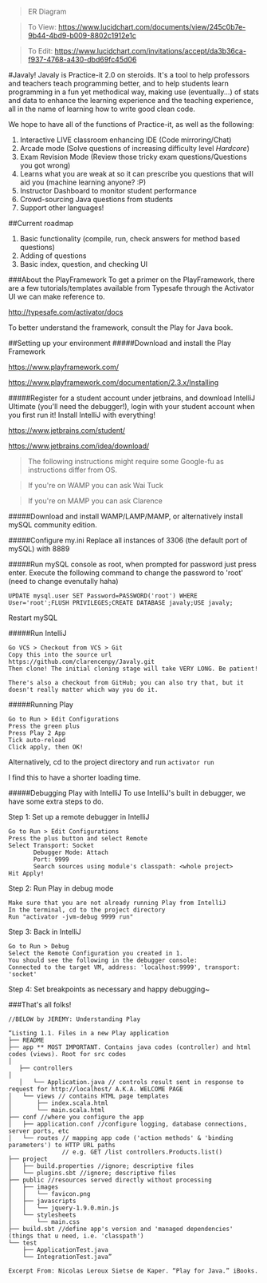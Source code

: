 >ER Diagram 

>To View: https://www.lucidchart.com/documents/view/245c0b7e-9b44-4bd9-b009-8802c1912e1c

>To Edit: https://www.lucidchart.com/invitations/accept/da3b36ca-f937-4768-a430-dbd69fc45d06

#Javaly!
Javaly is Practice-it 2.0 on steroids. It's a tool to help professors and teachers teach programming better, and to help students learn programming in a fun yet methodical way, making use (eventually...) of stats and data to enhance the learning experience and the teaching experience, all in the name of learning how to write good clean code.

We hope to have all of the functions of Practice-it, as well as the following:

1. Interactive LIVE classroom enhancing IDE (Code mirroring/Chat)
2. Arcade mode (Solve questions of increasing difficulty level *Hardcore*)
3. Exam Revision Mode (Review those tricky exam questions/Questions you got wrong)
4. Learns what you are weak at so it can prescribe you questions that will aid you (machine learning anyone? :P)
5. Instructor Dashboard to monitor student performance
6. Crowd-sourcing Java questions from students
5. Support other languages! 

##Current roadmap
1. Basic functionality (compile, run, check answers for method based questions)
2. Adding of questions
3. Basic index, question, and checking UI

###About the PlayFramework
To get a primer on the PlayFramework, there are a few tutorials/templates available from Typesafe through the Activator UI we can make reference to.

http://typesafe.com/activator/docs

To better understand the framework, consult the Play for Java book.

##Setting up your environment
#####Download and install the Play Framework

https://www.playframework.com/

https://www.playframework.com/documentation/2.3.x/Installing

#####Register for a student account under jetbrains, and download IntelliJ Ultimate (you'll need the debugger!), login with your student account when you first run it! Install IntelliJ with everything! 

https://www.jetbrains.com/student/

https://www.jetbrains.com/idea/download/

>The following instructions might require some Google-fu as instructions differ from OS.

>If you're on WAMP you can ask Wai Tuck

>If you're on MAMP you can ask Clarence

#####Download and install WAMP/LAMP/MAMP, or alternatively install mySQL community edition.

#####Configure my.ini
Replace all instances of 3306 (the default port of mySQL) with 8889

#####Run mySQL console as root, when prompted for password just press enter.
Execute the following command to change the password to 'root' (need to change evenutally haha)

`UPDATE mysql.user SET Password=PASSWORD('root') WHERE User='root';FLUSH PRIVILEGES;CREATE DATABASE javaly;USE javaly;`

Restart mySQL

#####Run IntelliJ
```
Go VCS > Checkout from VCS > Git
Copy this into the source url
https://github.com/clarencenpy/Javaly.git
Then clone! The initial cloning stage will take VERY LONG. Be patient!

There's also a checkout from GitHub; you can also try that, but it doesn't really matter which way you do it.
```

#####Running Play
```
Go to Run > Edit Configurations
Press the green plus
Press Play 2 App
Tick auto-reload
Click apply, then OK!
```
Alternatively, cd to the project directory and run
`activator run`

I find this to have a shorter loading time.


#####Debugging Play with IntelliJ
To use IntelliJ's built in debugger, we have some extra steps to do.

Step 1: Set up a remote debugger in IntelliJ
```
Go to Run > Edit Configurations
Press the plus button and select Remote
Select Transport: Socket
	   Debugger Mode: Attach
	   Port: 9999
	   Search sources using module's classpath: <whole project>
Hit Apply!
```
Step 2: Run Play in debug mode
```
Make sure that you are not already running Play from IntelliJ
In the terminal, cd to the project directory
Run "activator -jvm-debug 9999 run"
```
Step 3: Back in IntelliJ
```
Go to Run > Debug
Select the Remote Configuration you created in 1.
You should see the following in the debugger console:
Connected to the target VM, address: 'localhost:9999', transport: 'socket'
```
Step 4: Set breakpoints as necessary and happy debugging~

###That's all folks!

```
//BELOW by JEREMY: Understanding Play

“Listing 1.1. Files in a new Play application
├── README
├── app ** MOST IMPORTANT. Contains java codes (controller) and html codes (views). Root for src codes
│
   ├── controllers
│
   │   └── Application.java // controls result sent in response to request for http://localhost/ A.K.A. WELCOME PAGE
│   └── views // contains HTML page templates
│       ├── index.scala.html
│       └── main.scala.html
├── conf //where you configure the app
│   ├── application.conf //configure logging, database connections, server ports, etc
│   └── routes // mapping app code ('action methods' & 'binding parameters') to HTTP URL paths
               // e.g. GET /list controllers.Products.list()
├── project
│   ├── build.properties //ignore; descriptive files
│   └── plugins.sbt //ignore; descriptive files
├── public //resources served directly without processing
│   ├── images
│   │   └── favicon.png
│   ├── javascripts
│   │   └── jquery-1.9.0.min.js
│   └── stylesheets
│       └── main.css
├── build.sbt //define app's version and 'managed dependencies' (things that u need, i.e. 'classpath')
└── test
    ├── ApplicationTest.java
    └── IntegrationTest.java”

Excerpt From: Nicolas Leroux Sietse de Kaper. “Play for Java.” iBooks.
```

